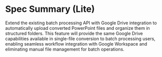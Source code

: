 # Spec Summary (Lite)

Extend the existing batch processing API with Google Drive integration to automatically upload converted PowerPoint files and organize them in structured folders. This feature will provide the same Google Drive capabilities available in single-file conversion to batch processing users, enabling seamless workflow integration with Google Workspace and eliminating manual file management for batch operations.